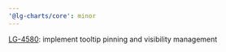 ```yaml
---
'@lg-charts/core': minor
---
```


[LG-4580](https://jira.mongodb.org/browse/LG-4580): implement tooltip pinning and visibility management
